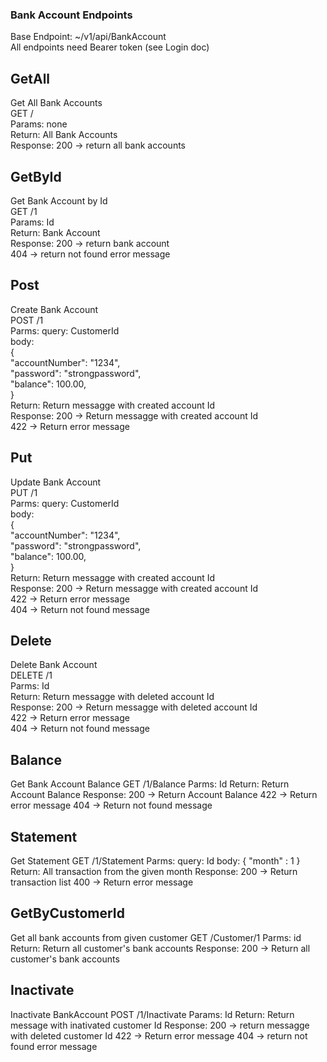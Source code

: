 ### Bank Account Endpoints
  
Base Endpoint: ~/v1/api/BankAccount  
All endpoints need Bearer token (see Login doc)  
  
## GetAll
Get All Bank Accounts  
GET /  
Params: none  
Return: All Bank Accounts  
Response: 200 -> return all bank accounts  
  
## GetById
Get Bank Account by Id  
GET /1  
Params: Id  
Return: Bank Account  
Response: 200 -> return bank account  
          404 -> return not found error message  
  
## Post
Create Bank Account  
POST /1  
Parms: query: CustomerId  
body:  
{  
   "accountNumber": "1234",  
   "password": "strongpassword",  
   "balance": 100.00,  
}  
Return: Return messagge with created account Id  
Response: 200 -> Return messagge with created account Id  
          422 -> Return error message  
  
## Put
Update Bank Account  
PUT /1  
Parms: query: CustomerId  
body:  
{  
   "accountNumber": "1234",  
   "password": "strongpassword",  
   "balance": 100.00,  
}  
Return: Return messagge with created account Id  
Response: 200 -> Return messagge with created account Id  
          422 -> Return error message  
          404 -> Return not found message  
  
## Delete
Delete Bank Account  
DELETE /1  
Parms: Id  
Return: Return messagge with deleted account Id  
Response: 200 -> Return messagge with deleted account Id  
          422 -> Return error message  
          404 -> Return not found message  
  
## Balance
Get Bank Account Balance
GET /1/Balance
Parms: Id
Return: Return Account Balance
Response: 200 -> Return Account Balance
          422 -> Return error message
          404 -> Return not found message

## Statement
Get Statement
GET /1/Statement
Parms: query: Id
body:
{
    "month" : 1
}
Return: All transaction from the given month
Response: 200 -> Return transaction list
          400 -> Return error message

## GetByCustomerId
Get all bank accounts from given customer
GET /Customer/1
Parms: id
Return: Return all customer's bank accounts
Response: 200 -> Return all customer's bank accounts

## Inactivate
Inactivate BankAccount
POST /1/Inactivate
Params: Id
Return: Return message with inativated customer Id
Response: 200 -> return messagge with deleted customer Id
          422 -> Return error message
          404 -> return not found error message
